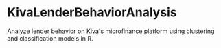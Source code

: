 # KivaLenderBehaviorAnalysis
Analyze lender behavior on Kiva's microfinance platform using clustering and classification models in R.
